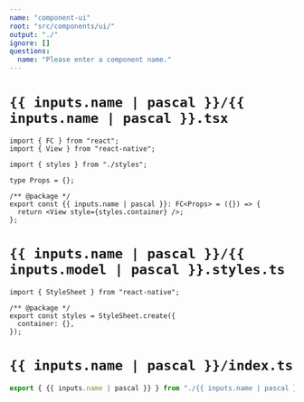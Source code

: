 ```yaml
---
name: "component-ui"
root: "src/components/ui/"
output: "./"
ignore: []
questions:
  name: "Please enter a component name."
---
```


# `{{ inputs.name | pascal }}/{{ inputs.name | pascal }}.tsx`

```tsx
import { FC } from "react";
import { View } from "react-native";

import { styles } from "./styles";

type Props = {};

/** @package */
export const {{ inputs.name | pascal }}: FC<Props> = ({}) => {
  return <View style={styles.container} />;
};
```

# `{{ inputs.name | pascal }}/{{ inputs.model | pascal }}.styles.ts`

```tsx
import { StyleSheet } from "react-native";

/** @package */
export const styles = StyleSheet.create({
  container: {},
});
```

# `{{ inputs.name | pascal }}/index.ts`

```typescript
export { {{ inputs.name | pascal }} } from "./{{ inputs.name | pascal }}";
```
